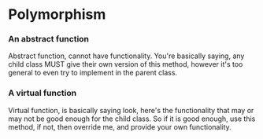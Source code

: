 # Polymorphism

### An abstract function
Abstract function, cannot have functionality. You're basically saying, any child class MUST give their own version of this method, however it's too general to even try to implement in the parent class.

### A virtual function
Virtual function, is basically saying look, here's the functionality that may or may not be good enough for the child class. So if it is good enough, use this method, if not, then override me, and provide your own functionality.
